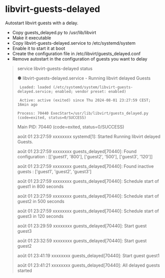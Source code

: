 # libvirt-guests-delayed
Autostart libvirt guests with a delay.

- Copy guests_delayed.py to /usr/lib/libvirt
- Make it executable
- Copy libvirt-guests-delayed.service to /etc/systemd/system
- Enable it to start it at boot
- Create the configuration file in /etc/libvirt/guests_delayed.conf
- Remove autostart in the configuration of guests you want to delay


> service libvirt-guests-delayed status
>
> ● libvirt-guests-delayed.service - Running libvirt delayed Guests
>
>      Loaded: loaded (/etc/systemd/system/libvirt-guests-delayed.service; enabled; vendor preset: enabled)
>
>      Active: active (exited) since Thu 2024-08-01 23:27:59 CEST; 16min ago
>
>     Process: 70440 ExecStart=/usr/lib/libvirt/guests_delayed.py (code=exited, status=0/SUCCESS)
>
>    Main PID: 70440 (code=exited, status=0/SUCCESS)
>
>
> août 01 23:27:59 xxxxxxxx systemd[1]: Started Running libvirt delayed Guests.
>
> août 01 23:27:59 xxxxxxxx guests_delayed[70440]: Found configuration : [['guest1', '800'], ['guest2', '500'], ['guest3', '120']]
>
> août 01 23:27:59 xxxxxxxx guests_delayed[70440]: Found inactive guests : ['guest1', 'guest2', 'guest3']
>
> août 01 23:27:59 xxxxxxxx guests_delayed[70440]: Schedule start of guest1 in 800 seconds
>
> août 01 23:27:59 xxxxxxxx guests_delayed[70440]: Schedule start of guest2 in 500 seconds
>
> août 01 23:27:59 xxxxxxxx guests_delayed[70440]: Schedule start of guest3 in 120 seconds
>
> août 01 23:29:59 xxxxxxxx guests_delayed[70440]: Start guest guest3
>
> août 01 23:32:59 xxxxxxxx guests_delayed[70440]: Start guest guest2
>
> août 01 23:41:19 xxxxxxxx guests_delayed[70440]: Start guest guest1
>
> août 01 23:41:21 xxxxxxxx guests_delayed[70440]: All delayed guests started


